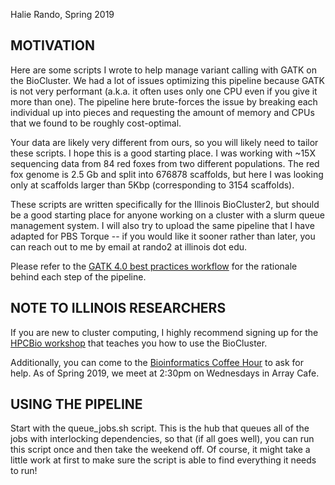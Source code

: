 Halie Rando, Spring 2019

## MOTIVATION
Here are some scripts I wrote to help manage variant calling with GATK on the BioCluster. We had a lot of issues optimizing this pipeline because GATK is not very performant (a.k.a. it often uses only one CPU even if you give it more than one). The pipeline here brute-forces  the issue by breaking each individual up into pieces and requesting the amount of memory and CPUs that we found to be roughly cost-optimal. 

Your data are likely very different from ours, so you will likely need to tailor these scripts. I hope this is a good starting place. I was working with ~15X sequencing data from 84 red foxes from two different populations. The red fox genome is 2.5 Gb and split into 676878 scaffolds, but here I was looking only at scaffolds larger than 5Kbp (corresponding to 3154 scaffolds).

These scripts are written specifically for the Illinois BioCluster2, but should be a good starting place for anyone working on a cluster with a slurm queue management system. I will also try to upload the same pipeline that I have adapted for PBS Torque -- if you would like  it sooner rather than later, you can reach out to me by email at rando2 at illinois dot edu.

Please refer to the [GATK 4.0 best practices workflow](https://software.broadinstitute.org/gatk/best-practices/workflow?id=11145) for the rationale behind each step of the pipeline.

## NOTE TO ILLINOIS RESEARCHERS
If you are new to cluster computing, I highly recommend signing up for the [HPCBio workshop](https://hpcbio.illinois.edu/hpcbio-workshops) that teaches you how to use the BioCluster.

Additionally, you can come to the [Bioinformatics Coffee Hour](https://bioinfcoffeehour.slack.com) to ask for help. As of Spring 2019, we meet at 2:30pm on Wednesdays in Array Cafe.

## USING THE PIPELINE
Start with the queue_jobs.sh script. This is the hub that queues all of the jobs with interlocking dependencies, so that (if all goes well), you can run this script once and then take the weekend off. Of course, it might take a little work at first to make sure the script is able to find everything it needs to run!
